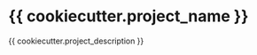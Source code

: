 {{ cookiecutter.project_name }}
==============================

{{ cookiecutter.project_description }}
